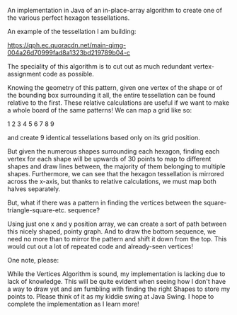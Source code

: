An implementation in Java of an in-place-array algorithm to create one of the various perfect hexagon tessellations.

An example of the tessellation I am building:

https://qph.ec.quoracdn.net/main-qimg-004a26d70999fad8a1323bd219789b04-c

The speciality of this algorithm is to cut out as much redundant vertex-assignment code as possible.

Knowing the geometry of this pattern, given one vertex of the shape or of the bounding box surrounding it all, the entire tessellation can be found relative to the first. These relative calculations are useful if we want to make a whole board of the same patterns! We can map a grid like so:

1 2 3 4 5 6 7 8 9

and create 9 identical tessellations based only on its grid position.

But given the numerous shapes surrounding each hexagon, finding each vertex for each shape will be upwards of 30 points to map to different shapes and draw lines between, the majority of them belonging to multiple shapes. Furthermore, we can see that the hexagon tessellation is mirrored across the x-axis, but thanks to relative calculations, we must map both halves separately.

But, what if there was a pattern in finding the vertices between the square-triangle-square-etc. sequence?

Using just one x and y position array, we can create a sort of path between this nicely shaped, pointy graph. And to draw the bottom sequence, we need no more than to mirror the pattern and shift it down from the top. This would cut out a lot of repeated code and already-seen vertices!

One note, please:

While the Vertices Algorithm is sound, my implementation is lacking due to lack of knowledge. This will be quite evident when seeing how I don't have a way to draw yet and am fumbling with finding the right Shapes to store my points to. Please think of it as my kiddie swing at Java Swing. I hope to complete the implementation as I learn more!